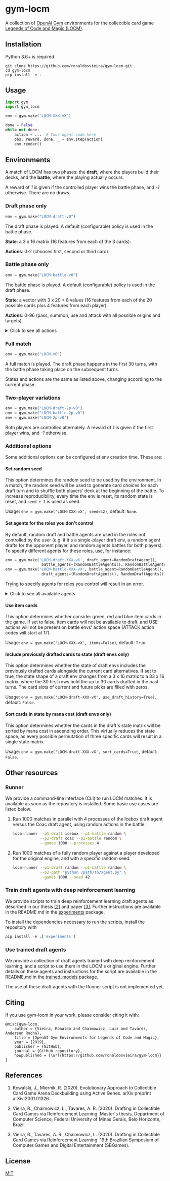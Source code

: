 # gym-locm

A collection of [OpenAI Gym](https://github.com/openai/gym) environments for the collectible card game [Legends of Code and Magic (LOCM)](https://jakubkowalski.tech/Projects/LOCM/).

## Installation

Python 3.6+ is required.
```
git clone https://github.com/ronaldosvieira/gym-locm.git
cd gym-locm
pip install -e .
```

## Usage

```python
import gym
import gym_locm

env = gym.make('LOCM-XXX-vX')

done = False
while not done:
    action = ...  # Your agent code here
    obs, reward, done, _ = env.step(action)
    env.render()
```

## Environments

A match of LOCM has two phases: the **draft**, where the players build their decks, and the **battle**, where the playing actually occurs.

A reward of *1* is given if the controlled player wins the battle phase, and *-1* otherwise. There are no draws. 

### Draft phase only
 ```python
env = gym.make("LOCM-draft-v0")
```

The draft phase is played. A default (configurable) policy is used in the battle phase.

**State**: a 3 x 16 matrix (16 features from each of the 3 cards). 

**Actions**: 0-2 (chooses first, second or third card).

### Battle phase only
 ```python
env = gym.make("LOCM-battle-v0")
```

The battle phase is played. A default (configurable) policy is used in the draft phase.

**State**: a vector with 3 x 20 + 8 values (16 features from each of the 20 possible cards plus 4 features from each player).

**Actions**: 0-96 (pass, summon, use and attack with all possible origins and targets).
<details>
  <summary>Click to see all actions</summary>
    
     0: PASS
     1: SUMMON (card at index 0 of player's hand) 0
     2: SUMMON (card at index 0 of player's hand) 1
     3: SUMMON (card at index 1 of player's hand) 0
     4: SUMMON (card at index 1 of player's hand) 1
     5: SUMMON (card at index 2 of player's hand) 0
                          ⋮
    16: SUMMON (card at index 7 of player's hand) 1
    17: USE (card at index 0 of player's hand) -1
    18: USE (card at index 0 of player's hand) (1st creature at lane 0)
    19: USE (card at index 0 of player's hand) (2nd creature at lane 0)
    20: USE (card at index 0 of player's hand) (3rd creature at lane 0)
    21: USE (card at index 0 of player's hand) (1st creature at lane 1)
    22: USE (card at index 0 of player's hand) (2nd creature at lane 1)
    23: USE (card at index 0 of player's hand) (3rd creature at lane 1)
    24: USE (card at index 1 of player's hand) -1
    25: USE (card at index 1 of player's hand) (1st creature at lane 0)
                          ⋮
    72: USE (card at index 7 of player's hand) (3rd creature at lane 1)
    73: ATTACK (1st creature at player's lane 0) -1
    74: ATTACK (1st creature at player's lane 0) (1st creature at opponent's lane 0)
    75: ATTACK (1st creature at player's lane 0) (2nd creature at opponent's lane 0)
    76: ATTACK (1st creature at player's lane 0) (3rd creature at opponent's lane 0)
    77: ATTACK (2nd creature at player's lane 0) -1
    78: ATTACK (2nd creature at player's lane 0) (1st creature at opponent's lane 0)
                          ⋮
    85: ATTACK (1st creature at player's lane 1) -1
                          ⋮
    96: ATTACK (3rd creature at player's lane 1) (3rd creature at opponent's lane 0)
    
</details>

### Full match
```python
env = gym.make("LOCM-v0")
```

A full match is played. The draft phase happens in the first 30 turns, with the battle phase taking place on the subsequent turns.

States and actions are the same as listed above, changing according to the current phase.

### Two-player variations
 ```python
env = gym.make("LOCM-draft-2p-v0")
env = gym.make("LOCM-battle-2p-v0")
env = gym.make("LOCM-2p-v0")
```

Both players are controlled alternately. A reward of *1* is given if the first player wins, and *-1* otherwise. 

### Additional options

Some additional options can be configured at env creation time. These are:

#### Set random seed

This option determines the random seed to be used by the environment. In a match, 
the random seed will be used to generate card choices for each draft turn and to 
shuffle both players' deck at the beginning of the battle. To increase reproducibility,
every time the env is reset, its random state is reset, and `seed + 1` is used as seed.

Usage: `env = gym.make('LOCM-XXX-vX', seed=42)`, default: `None`.

#### Set agents for the roles you don't control

By default, random draft and battle agents are used in the roles not controlled by the 
user (e.g. if it's a single-player draft env, a random agent drafts for the opponent 
player, and random agents battles for both players). To specify different agents for 
these roles, use, for instance:

```python
env = gym.make('LOCM-draft-XXX-vX', draft_agent=RandomDraftAgent(),
                battle_agents=(RandomBattleAgents(), RandomBattleAgents()))
env = gym.make('LOCM-battle-XXX-vX', battle_agent=RandomBattleAgent(),
                draft_agents=(RandomDraftAgents(), RandomDraftAgents()))
```

Trying to specify agents for roles you control will result in an error.

<details>
  <summary>Click to see all available agents</summary>
    
Draft agents:
    
- *PassDraftAgent*: always passes the turn (this is equivalent to always choosing the 
first card).
- *RandomDraftAgent*: drafts at random. 
- *RuleBasedDraftAgent*: drafts like Baseline1 from the Strategy Card Game AI competition.
- *MaxAttackDraftAgent*: drafts like Baseline2 from the Strategy Card Game AI competition.
- *IceboxDraftAgent*: drafts using the card ranking CodinGame's user Icebox.
- *ClosetAIDraftAgent*: drafts using the card ranking CodinGame's user ClosetAI.
- *UJI1DraftAgent*: drafts like UJIAgent1 from the Strategy Card Game AI competition.
- *UJI2DraftAgent*: drafts like UJIAgent2 from the Strategy Card Game AI competition.
- *CoacDraftAgent*: drafts like Coac from the Strategy Card Game AI competitions pre-2020.
- *NativeDraftAgent*: drafts like an AI player developed for the original LOCM engine, 
whose execution command is passed in the constructor (e.g. `NativeDraftAgent('python3 player.py')`).

Battle agents:
- *PassBattleAgent*: always passes the turn. 
- *RandomBattleAgent*: chooses any valid action at random (including passing the turn).
- *RuleBasedBattleAgent*: battles like Baseline1 from the Strategy Card Game AI competition.
- *MaxAttackBattleAgent*: battles like Baseline2 from the Strategy Card Game AI competition.
- *GreedyBattleAgent*: battles like Greedy from Kowalski and Miernik's paper <a href="#kowalski2020">[1]</a>.
- *MCTSBattleAgent*: battles using a MCTS algorithm (experimental). Takes a `time` 
parameter that determines the amount of time, in milliseconds, that the agent is allowed
to "think".
- *NativeDraftAgent*: battles like an AI player developed for the original LOCM engine, 
whose execution command is passed in the constructor (e.g. `NativeBattleAgent('python3 player.py')`).

If NativeDraftAgent and NativeBattleAgent are going to be used to represent the same player,
consider using a single NativeAgent object instead, and passing it as draft and battle agent.
</details>

#### Use item cards

This option determines whether consider green, red and blue item cards in the game. If set to 
false, item cards will not be available to draft, and USE actions will not be 
present on battle envs' action space (ATTACK action codes will start at 17).

Usage: `env = gym.make('LOCM-XXX-vX', items=False)`, default: `True`.

#### Include previously drafted cards to state (draft envs only)

This option determines whether the state of draft envs includes the previously drafted
cards alongside the current card alternatives. If set to true, the state shape of a 
draft env changes from a 3 x 16 matrix to a 33 x 16 matrix, where the 30 first rows 
hold the up to 30 cards drafted in the past turns. The card slots of current and future
picks are filled with zeros.

Usage: `env = gym.make('LOCM-draft-XXX-vX', use_draft_history=True)`, default: `False`.

#### Sort cards in state by mana cost (draft envs only)

This option determines whether the cards in the draft's state matrix will be sorted by 
mana cost in ascending order. This virtually reduces the state space, as every 
possible permutation of three specific cards will result in a single state matrix.

Usage: `env = gym.make('LOCM-draft-XXX-vX', sort_cards=True)`, default: `False`.

## Other resources

### Runner

We provide a command-line interface (CLI) to run LOCM matches. It is available as soon as the
repository is installed. Some basic use cases are listed below.

1. Run 1000 matches in parallel with 4 processes of the Icebox draft agent versus the Coac
draft agent, using random actions in the battle:
    ```bash
    locm-runner --p1-draft icebox --p1-battle random \
                --p2-draft coac --p2-battle random \
                --games 1000 --processes 4
    ```

2. Run 1000 matches of a fully random player against a player developed for the original 
engine, and with a specific random seed:
    ```bash
    locm-runner --p1-draft random --p1-battle random \
                --p2-path "python /path/to/agent.py" \
                --games 1000 --seed 42
    ```

### Train draft agents with deep reinforcement learning

We provide scripts to train deep reinforcement learning draft agents as described in our 
thesis <a href="#vieira2020a">[2]</a> and paper <a href="#vieira2020b">[3]</a>. Further instructions are available in the README.md in 
the [experiments](https://github.com/ronaldosvieira/gym-locm/tree/master/gym_locm/experiments) 
package.

To install the dependencies necessary to run the scripts, install 
the repository with 
```python
pip install -e .['experiments']
```

### Use trained draft agents

We provide a collection of draft agents trained with deep 
reinforcement learning, and a script to use them in the LOCM's original engine.
Further details on these agents and instructions for the script are available in the
README.md in the 
[trained_models](https://github.com/ronaldosvieira/gym-locm/tree/master/gym_locm/trained_models) 
package.

The use of these draft agents with the Runner script is not implemented yet.

## Citing

If you use gym-locm in your work, please consider citing it with:

```
@misc{gym-locm,
    author = {Vieira, Ronaldo and Chaimowicz, Luiz and Tavares, Anderson Rocha},
    title = {OpenAI Gym Environments for Legends of Code and Magic},
    year = {2019},
    publisher = {GitHub},
    journal = {GitHub repository},
    howpublished = {\url{https://github.com/ronaldosvieira/gym-locm}}
}
```

## References
1. <span id="kowalski2020">Kowalski, J., Miernik, R. (2020). Evolutionary 
Approach to Collectible Card Game Arena Deckbuilding using Active Genes. arXiv preprint arXiv:2001.01326.</span>

2. <span id="vieira2020a">Vieira, R., Chaimowicz, L., Tavares, A. R. (2020). Drafting in Collectible Card Games via 
Reinforcement Learning. Master's thesis, Department of Computer Science, Federal University 
of Minas Gerais, Belo Horizonte, Brazil.</span>

3. <span id="vieira2020b">Vieira, R., Tavares, A. R., Chaimowicz, L. (2020). Drafting in 
Collectible Card Games via Reinforcement Learning. 19th Brazilian Symposium of Computer Games
and Digital Entertainment (SBGames).</span>

## License
[MIT](https://choosealicense.com/licenses/mit/)
